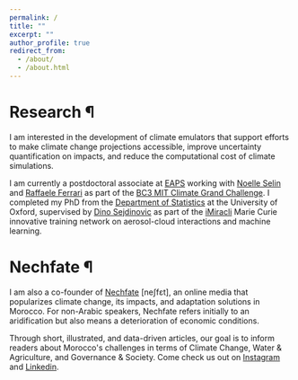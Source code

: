 ```yaml
---
permalink: /
title: ""
excerpt: ""
author_profile: true
redirect_from:
  - /about/
  - /about.html
---
```


# Research ¶

I am interested in the development of climate emulators that support efforts to make climate change projections accessible, improve uncertainty quantification on impacts, and reduce the computational cost of climate simulations.

I am currently a postdoctoral associate at [EAPS](https://eaps.mit.edu/) working with [Noelle Selin](https://www.selingroup.org/noelle-eckley-selin) and [Raffaele Ferrari](http://ferrari.mit.edu/) as part of the [BC3 MIT Climate Grand Challenge](https://bc3.mit.edu/). I completed my PhD from the [Department of Statistics](https://www.stats.ox.ac.uk/) at the University of Oxford, supervised by [Dino Sejdinovic](https://sejdino.github.io/) as part of the [iMiracli](https://imiracli.web.ox.ac.uk/) Marie Curie innovative training network on aerosol-cloud interactions and machine learning.




# Nechfate ¶

I am also a co-founder of [Nechfate](https://nechfate.ma/) [neʃfɛt], an online media that popularizes climate change, its impacts, and adaptation solutions in Morocco. For non-Arabic speakers, Nechfate refers initially to an aridification but also means a deterioration of economic conditions.


Through short, illustrated, and data-driven articles, our goal is to inform readers about Morocco's challenges in terms of Climate Change, Water & Agriculture, and Governance & Societ️y. Come check us out on [Instagram](https://www.instagram.com/nechfate/) and [Linkedin](https://www.linkedin.com/company/91686859/).
